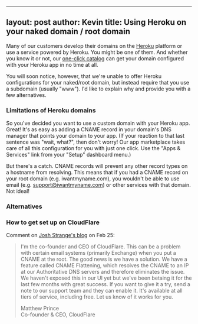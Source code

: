 ----
layout: post
author: Kevin
title: Using Heroku on your naked domain / root domain
----

<!--
https://iwmn.desk.com/agent/case/37054
-->

Many of our customers develop their domains on the [Heroku](https://iwantmyname.com/services/developer/heroku-cloud-hosting-custom-domain) platform or use a service powered by Heroku. You might be one of them. And whether you know it or not, our [one-click catalog](https://iwantmyname.com/dashboard/apps/featured) can get your domain configured with your Heroku app in no time at all.

You will soon notice, however, that we're unable to offer Heroku configurations for your naked/root domain, but instead require that you use a subdomain (usually "www"). I'd like to explain why and provide you with a few alternatives.

### Limitations of Heroku domains

So you've decided you want to use a custom domain with your Heroku app. Great! It's as easy as adding a CNAME record in your domain's DNS manager that points your domain to your app. (If your reaction to that last sentence was "wait, what?", then don't worry! Our app marketplace takes care of all this configuration for you with just one click. Use the "Apps & Services" link from your "Setup" dashboard menu.)

But there's a catch. CNAME records will prevent any other record types on a hostname from resolving. This means that if you had a CNAME record on your root domain (e.g. iwantmyname.com), you wouldn't be able to use email (e.g. support@iwantmyname.com) or other services with that domain. Not ideal!

### Alternatives

### How to get set up on CloudFlare

Comment on [Josh Strange's blog](http://joshstrange.com/why-its-a-bad-idea-to-put-a-cname-record-on-your-root-domain/#comment-1259249115) on Feb 25:

> I'm the co-founder and CEO of CloudFlare. This can be a problem with certain email systems (primarily Exchange) when you put a CNAME at the root. The good news is we have a solution. We have a feature called CNAME Flattening, which resolves the CNAME to an IP at our Authoritative DNS servers and therefore eliminates the issue. We haven't exposed this in our UI yet but we've been betaing it for the last few months with great success. If you want to give it a try, send a note to our support team and they can enable it. It's available at all tiers of service, including free. Let us know of it works for you.
>
> Matthew Prince<br>
> Co-founder & CEO, CloudFlare

